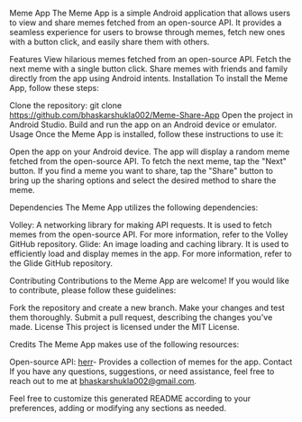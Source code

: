 Meme App
The Meme App is a simple Android application that allows users to view and share memes fetched from an open-source API. It provides a seamless experience for users to browse through memes, fetch new ones with a button click, and easily share them with others.

Features
View hilarious memes fetched from an open-source API.
Fetch the next meme with a single button click.
Share memes with friends and family directly from the app using Android intents.
Installation
To install the Meme App, follow these steps:

Clone the repository: git clone https://github.com/bhaskarshukla002/Meme-Share-App
Open the project in Android Studio.
Build and run the app on an Android device or emulator.
Usage
Once the Meme App is installed, follow these instructions to use it:

Open the app on your Android device.
The app will display a random meme fetched from the open-source API.
To fetch the next meme, tap the "Next" button.
If you find a meme you want to share, tap the "Share" button to bring up the sharing options and select the desired method to share the meme.

Dependencies
The Meme App utilizes the following dependencies:

Volley: A networking library for making API requests. It is used to fetch memes from the open-source API. For more information, refer to the Volley GitHub repository.
Glide: An image loading and caching library. It is used to efficiently load and display memes in the app. For more information, refer to the Glide GitHub repository.

Contributing
Contributions to the Meme App are welcome! If you would like to contribute, please follow these guidelines:

Fork the repository and create a new branch.
Make your changes and test them thoroughly.
Submit a pull request, describing the changes you've made.
License
This project is licensed under the MIT License.

Credits
The Meme App makes use of the following resources:

Open-source API:  [herr](https://meme-api.herokuapp.com/gimme)- Provides a collection of memes for the app.
Contact
If you have any questions, suggestions, or need assistance, feel free to reach out to me at bhaskarshukla002@gmail.com.

Feel free to customize this generated README according to your preferences, adding or modifying any sections as needed.
